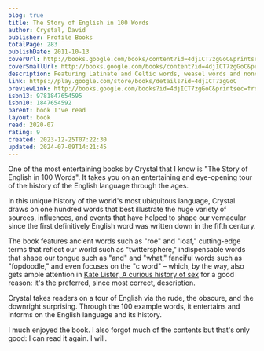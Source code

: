 ```yaml
---  
blog: true  
title: The Story of English in 100 Words  
author: Crystal, David  
publisher: Profile Books  
totalPage: 283  
publishDate: 2011-10-13  
coverUrl: http://books.google.com/books/content?id=4djICT7zgGoC&printsec=frontcover&img=1&zoom=1&edge=curl&source=gbs_api  
coverSmallUrl: http://books.google.com/books/content?id=4djICT7zgGoC&printsec=frontcover&img=1&zoom=5&edge=curl&source=gbs_api  
description: Featuring Latinate and Celtic words, weasel words and nonce-words, ancient words ('loaf') to cutting edge ('twittersphere') and spanning the indispensable words that shape our tongue ('and', 'what') to the more fanciful ('fopdoodle'), Crystal takes us along the winding byways of language via the rude, the obscure and the downright surprising. In this unique new history of the world's most ubiquitous language, linguistics expert David Crystal draws on words that best illustrate the huge variety of sources, influences and events that have helped to shape our vernacular since the first definitively English word was written down in the fifth century ('roe', in case you are wondering).  
link: https://play.google.com/store/books/details?id=4djICT7zgGoC  
previewLink: http://books.google.com/books?id=4djICT7zgGoC&printsec=frontcover&dq=david+crystal&hl=&as_pt=BOOKS&cd=35&source=gbs_api  
isbn13: 9781847654595  
isbn10: 1847654592  
parent: book I've read  
layout: book  
read: 2020-07  
rating: 9  
created: 2023-12-25T07:22:30  
updated: 2024-07-09T14:21:45  
---  
```

  
One of the most entertaining books by Crystal that I know is "The Story of English in 100 Words". It takes you on an entertaining and eye-opening tour of the history of the English language through the ages.  
  
In this unique history of the world's most ubiquitous language, Crystal draws on one hundred words that best illustrate the huge variety of sources, influences, and events that have helped to shape our vernacular since the first definitively English word was written down in the fifth century.   
  
The book features ancient words such as "roe" and "loaf," cutting-edge terms that reflect our world such as "twittersphere," indispensable words that shape our tongue such as "and" and "what," fanciful words such as "fopdoodle," and even focuses on the "c word" – which, by the way, also gets ample attention in [Kate Lister, A curious history of sex](./Kate%20Lister,%20A%20curious%20history%20of%20sex.md) for a good reason: it's the preferred, since most correct, description.  
  
Crystal takes readers on a tour of English via the rude, the obscure, and the downright surprising. Through the 100 example words, it entertains and informs on the English language and its history.  
  
I much enjoyed the book. I also forgot much of the contents but that's only good: I can read it again. I will.